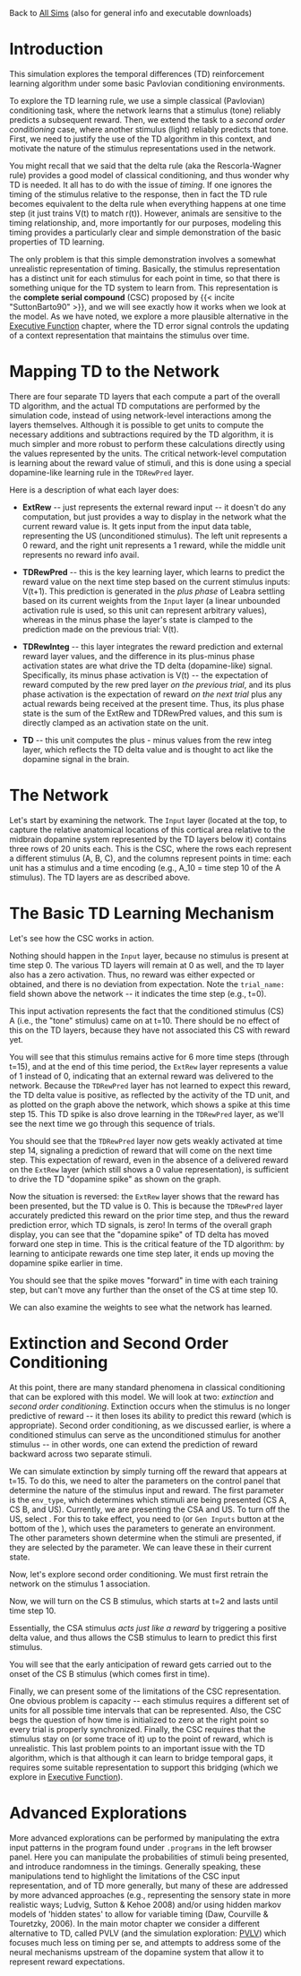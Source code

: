 Back to [All Sims](https://github.com/CompCogNeuro/sims) (also for general info and executable downloads)

# Introduction

This simulation explores the temporal differences (TD) reinforcement learning algorithm under some basic Pavlovian conditioning environments.

To explore the TD learning rule, we use a simple classical (Pavlovian) conditioning task, where the network learns that a stimulus (tone) reliably predicts a subsequent reward. Then, we extend the task to a *second order conditioning* case, where another stimulus (light) reliably predicts that tone. First, we need to justify the use of the TD algorithm in this context, and motivate the nature of the stimulus representations used in the network.

You might recall that we said that the delta rule (aka the Rescorla-Wagner rule) provides a good model of classical conditioning, and thus wonder why TD is needed. It all has to do with the issue of *timing*. If one ignores the timing of the stimulus relative to the response, then in fact the TD rule becomes equivalent to the delta rule when everything happens at one time step (it just trains V(t) to match r(t)). However, animals are sensitive to the timing relationship, and, more importantly for our purposes, modeling this timing provides a particularly clear and simple demonstration of the basic properties of TD learning.

The only problem is that this simple demonstration involves a somewhat unrealistic representation of timing. Basically, the stimulus representation has a distinct unit for each stimulus for each point in time, so that there is something unique for the TD system to learn from. This representation is the **complete serial compound** (CSC) proposed by {{&lt; incite "SuttonBarto90" &gt;}}, and we will see exactly how it works when we look at the model. As we have noted, we explore a more plausible alternative in the [Executive Function](/CCNBook/Executive "wikilink") chapter, where the TD error signal controls the updating of a context representation that maintains the stimulus over time.

# Mapping TD to the Network

There are four separate TD layers that each compute a part of the overall TD algorithm, and the actual TD computations are performed by the simulation code, instead of using network-level interactions among the layers themselves. Although it is possible to get units to compute the necessary additions and subtractions required by the TD algorithm, it is much simpler and more robust to perform these calculations directly using the values represented by the units. The critical network-level computation is learning about the reward value of stimuli, and this is done using a special dopamine-like learning rule in the `TDRewPred` layer.

Here is a description of what each layer does:

*  **ExtRew** -- just represents the external reward input -- it doesn't do any computation, but just provides a way to display in the network what the current reward value is. It gets input from the input data table, representing the US (unconditioned stimulus). The left unit represents a 0 reward, and the right unit represents a 1 reward, while the middle unit represents no reward info avail.

*  **TDRewPred** -- this is the key learning layer, which learns to predict the reward value on the next time step based on the current stimulus inputs: V(t+1). This prediction is generated in the *plus phase* of Leabra settling based on its current weights from the `Input` layer (a linear unbounded activation rule is used, so this unit can represent arbitrary values), whereas in the minus phase the layer's state is clamped to the prediction made on the previous trial: V(t).

*  **TDRewInteg** -- this layer integrates the reward prediction and external reward layer values, and the difference in its plus-minus phase activation states are what drive the TD delta (dopamine-like) signal. Specifically, its minus phase activation is V(t) -- the expectation of reward computed by the rew pred layer *on the previous trial*, and its plus phase activation is the expectation of reward *on the next trial* plus any actual rewards being received at the present time. Thus, its plus phase state is the sum of the ExtRew and TDRewPred values, and this sum is directly clamped as an activation state on the unit.

* **TD** -- this unit computes the plus - minus values from the rew integ layer, which reflects the TD delta value and is thought to act like the dopamine signal in the brain.

# The Network

Let's start by examining the network. The `Input` layer (located at the top, to capture the relative anatomical locations of this cortical area relative to the midbrain dopamine system represented by the TD layers below it) contains three rows of 20 units each. This is the CSC, where the rows each represent a different stimulus (A, B, C), and the columns represent points in time: each unit has a stimulus and a time encoding (e.g., A_10 = time step 10 of the A stimulus). The TD layers are as
described above.

# The Basic TD Learning Mechanism

Let's see how the CSC works in action.

Nothing should happen in the `Input` layer, because no stimulus is present at time step 0. The various TD layers will remain at 0 as well, and the `TD` layer also has a zero activation. Thus, no reward was either expected or obtained, and there is no deviation from expectation. Note the `trial_name:` field shown above the network -- it indicates the time step (e.g., t=0).

This input activation represents the fact that the conditioned stimulus (CS) A (i.e., the "tone" stimulus) came on at t=10. There should be no effect of this on the TD layers, because they have not associated this CS with reward yet.

You will see that this stimulus remains active for 6 more time steps (through t=15), and at the end of this time period, the `ExtRew` layer represents a value of 1 instead of 0, indicating that an external reward was delivered to the network. Because the `TDRewPred` layer has not learned to expect this reward, the TD delta value is positive, as reflected by the activity of the TD unit, and as plotted on the graph above the network, which shows a spike at this time step 15. This TD spike is also drove learning in the `TDRewPred` layer, as we'll see the next time we go through this sequence of trials.

You should see that the `TDRewPred` layer now gets weakly activated at time step 14, signaling a prediction of reward that will come on the next time step. This expectation of reward, even in the absence of a delivered reward on the `ExtRew` layer (which still shows a 0 value representation), is sufficient to drive the TD "dopamine spike" as shown on the graph.

Now the situation is reversed: the `ExtRew` layer shows that the reward has been presented, but the TD value is 0. This is because the `TDRewPred` layer accurately predicted this reward on the prior time step, and thus the reward prediction error, which TD signals, is zero! In terms of the overall graph display, you can see that the "dopamine spike" of TD delta has moved forward one step in time. This is the critical feature of the TD algorithm: by learning to anticipate rewards one time step later, it ends up moving the dopamine spike earlier in time.

You should see that the spike moves "forward" in time with each training step, but can't move any further than the onset of the CS at time step 10.

We can also examine the weights to see what the network has learned.

# Extinction and Second Order Conditioning

At this point, there are many standard phenomena in classical conditioning that can be explored with this model. We will look at two: *extinction* and *second order conditioning*. Extinction occurs when the stimulus is no longer predictive of reward -- it then loses its ability to predict this reward (which is appropriate). Second order conditioning, as we discussed earlier, is where a conditioned stimulus can serve as the unconditioned stimulus for another stimulus -- in other words, one can extend the prediction of reward backward across two separate stimuli.

We can simulate extinction by simply turning off the reward that appears at t=15. To do this, we need to alter the parameters on the control panel that determine the nature of the stimulus input and reward. The first parameter is the `env_type`, which determines which stimuli are being presented (CS A, CS B, and US). Currently, we are presenting the CSA and US. To turn off the US, select . For this to take effect, you need to (or `Gen Inputs` button at the bottom of the ), which uses the parameters to generate an environment. The other parameters shown determine when the stimuli are presented, if they are selected by the parameter. We can leave these in their current state.

Now, let's explore second order conditioning. We must first retrain the network on the stimulus 1 association.

Now, we will turn on the CS B stimulus, which starts at t=2 and lasts until time step 10.

Essentially, the CSA stimulus *acts just like a reward* by triggering a positive delta value, and thus allows the CSB stimulus to learn to predict this first stimulus.

You will see that the early anticipation of reward gets carried out to the onset of the CS B stimulus (which comes first in time).

Finally, we can present some of the limitations of the CSC representation. One obvious problem is capacity -- each stimulus requires a different set of units for all possible time intervals that can be represented. Also, the CSC begs the question of how time is initialized to zero at the right point so every trial is properly synchronized. Finally, the CSC requires that the stimulus stay on (or some trace of it) up to the point of reward, which is unrealistic. This last problem points to an important issue with the TD algorithm, which is that although it can learn to bridge temporal gaps, it requires some suitable representation to support this bridging (which we explore in [Executive Function](/CCNBook/Executive "wikilink")).

# Advanced Explorations

More advanced explorations can be performed by manipulating the extra input patterns in the program found under `.programs` in the left browser panel. Here you can manipulate the probabilities of stimuli being presented, and introduce randomness in the timings. Generally speaking, these manipulations tend to highlight the limitations of the CSC input representation, and of TD more generally, but many of these are addressed by more advanced approaches (e.g., representing the sensory state in more realistic ways; Ludvig, Sutton & Kehoe 2008) and/or using hidden markov models of 'hidden states' to allow for variable timing (Daw, Courville & Touretzky, 2006). In the main motor chapter we consider a different alternative to TD, called PVLV (and the simulation exploration: [PVLV](/CCNBook/Sims/Motor/PVLV "wikilink")) which focuses much less on timing per se, and attempts to address some of the neural mechanisms upstream of the dopamine system that allow it to represent reward expectations.


